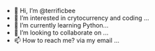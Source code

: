 - 👋 Hi, I’m @terrificbee
- 👀 I’m interested in crytocurrency and coding ...
- 🌱 I’m currently learning Python...
- 💞️ I’m looking to collaborate on ...
- 📫 How to reach me? via my email ...

<!---
terrificbee/terrificbee is a ✨ special ✨ repository because its `README.md` (this file) appears on your GitHub profile.
You can click the Preview link to take a look at your changes.
--->
